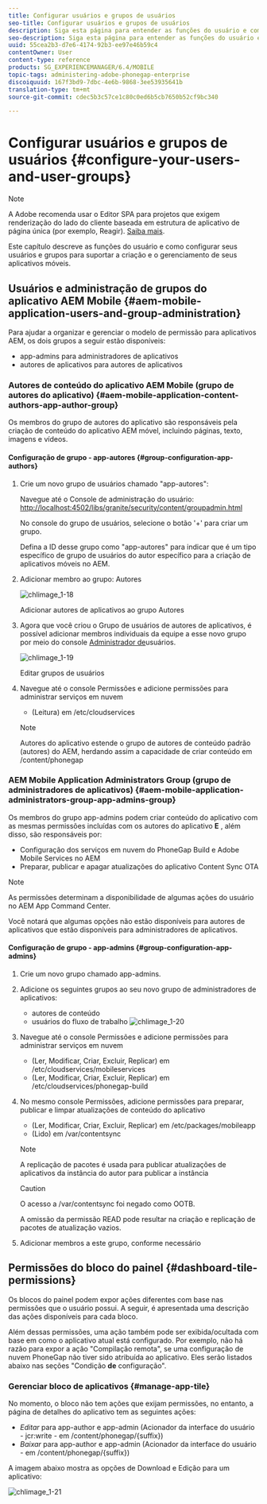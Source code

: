 ```yaml
---
title: Configurar usuários e grupos de usuários
seo-title: Configurar usuários e grupos de usuários
description: Siga esta página para entender as funções do usuário e como configurar seus usuários e grupos para suportar a criação e o gerenciamento de seus aplicativos móveis.
seo-description: Siga esta página para entender as funções do usuário e como configurar seus usuários e grupos para suportar a criação e o gerenciamento de seus aplicativos móveis.
uuid: 55cea2b3-d7e6-4174-92b3-ee97e46b59c4
contentOwner: User
content-type: reference
products: SG_EXPERIENCEMANAGER/6.4/MOBILE
topic-tags: administering-adobe-phonegap-enterprise
discoiquuid: 167f3bd9-7dbc-4e6b-9868-3ee53935641b
translation-type: tm+mt
source-git-commit: cdec5b3c57ce1c80c0ed6b5cb7650b52cf9bc340

---
```



# Configurar usuários e grupos de usuários {#configure-your-users-and-user-groups}

>[!NOTE]
>
>A Adobe recomenda usar o Editor SPA para projetos que exigem renderização do lado do cliente baseada em estrutura de aplicativo de página única (por exemplo, Reagir). [Saiba mais](/help/sites-developing/spa-overview.md).

Este capítulo descreve as funções do usuário e como configurar seus usuários e grupos para suportar a criação e o gerenciamento de seus aplicativos móveis.

## Usuários e administração de grupos do aplicativo AEM Mobile {#aem-mobile-application-users-and-group-administration}

Para ajudar a organizar e gerenciar o modelo de permissão para aplicativos AEM, os dois grupos a seguir estão disponíveis:

* app-admins para administradores de aplicativos
* autores de aplicativos para autores de aplicativos

### Autores de conteúdo do aplicativo AEM Mobile (grupo de autores do aplicativo) {#aem-mobile-application-content-authors-app-author-group}

Os membros do grupo de autores do aplicativo são responsáveis pela criação de conteúdo do aplicativo AEM móvel, incluindo páginas, texto, imagens e vídeos.

#### Configuração de grupo - app-autores {#group-configuration-app-authors}

1. Crie um novo grupo de usuários chamado &quot;app-autores&quot;:

   Navegue até o Console de administração do usuário: [http://localhost:4502/libs/granite/security/content/groupadmin.html](http://localhost:4502/libs/granite/security/content/groupadmin.html)

   No console do grupo de usuários, selecione o botão &#39;+&#39; para criar um grupo.

   Defina a ID desse grupo como &quot;app-autores&quot; para indicar que é um tipo específico de grupo de usuários do autor específico para a criação de aplicativos móveis no AEM.

1. Adicionar membro ao grupo: Autores

   ![chlimage_1-18](assets/chlimage_1-18.png)

   Adicionar autores de aplicativos ao grupo Autores

1. Agora que você criou o Grupo de usuários de autores de aplicativos, é possível adicionar membros individuais da equipe a esse novo grupo por meio do console [Administrador de](http://localhost:4502/libs/granite/security/content/useradmin.md)usuários.

   ![chlimage_1-19](assets/chlimage_1-19.png)

   Editar grupos de usuários

1. Navegue até o console [](http://localhost:4502/useradmin) Permissões e adicione permissões para administrar serviços em nuvem

   * (Leitura) em /etc/cloudservices
   >[!NOTE]
   >
   >Autores do aplicativo estende o grupo de autores de conteúdo padrão (autores) do AEM, herdando assim a capacidade de criar conteúdo em /content/phonegap

### AEM Mobile Application Administrators Group (grupo de administradores de aplicativos) {#aem-mobile-application-administrators-group-app-admins-group}

Os membros do grupo app-admins podem criar conteúdo do aplicativo com as mesmas permissões incluídas com os autores do aplicativo **E** , além disso, são responsáveis por:

* Configuração dos serviços em nuvem do PhoneGap Build e Adobe Mobile Services no AEM
* Preparar, publicar e apagar atualizações do aplicativo Content Sync OTA

>[!NOTE]
>
>As permissões determinam a disponibilidade de algumas ações do usuário no AEM App Command Center.
>
>Você notará que algumas opções não estão disponíveis para autores de aplicativos que estão disponíveis para administradores de aplicativos.

#### Configuração de grupo - app-admins {#group-configuration-app-admins}

1. Crie um novo grupo chamado app-admins.
1. Adicione os seguintes grupos ao seu novo grupo de administradores de aplicativos:

   * autores de conteúdo
   * usuários do fluxo de trabalho
   ![chlimage_1-20](assets/chlimage_1-20.png)

1. Navegue até o console [](http://localhost:4502/useradmin) Permissões e adicione permissões para administrar serviços em nuvem

   * (Ler, Modificar, Criar, Excluir, Replicar) em /etc/cloudservices/mobileservices
   * (Ler, Modificar, Criar, Excluir, Replicar) em /etc/cloudservices/phonegap-build

1. No mesmo console Permissões, adicione permissões para preparar, publicar e limpar atualizações de conteúdo do aplicativo

   * (Ler, Modificar, Criar, Excluir, Replicar) em /etc/packages/mobileapp
   * (Lido) em /var/contentsync
   >[!NOTE]
   >
   >A replicação de pacotes é usada para publicar atualizações de aplicativos da instância do autor para publicar a instância

   >[!CAUTION]
   >
   >O acesso a /var/contentsync foi negado como OOTB.
   >
   >A omissão da permissão READ pode resultar na criação e replicação de pacotes de atualização vazios.

1. Adicionar membros a este grupo, conforme necessário

## Permissões do bloco do painel {#dashboard-tile-permissions}

Os blocos do painel podem expor ações diferentes com base nas permissões que o usuário possui. A seguir, é apresentada uma descrição das ações disponíveis para cada bloco.

Além dessas permissões, uma ação também pode ser exibida/ocultada com base em como o aplicativo atual está configurado. Por exemplo, não há razão para expor a ação &quot;Compilação remota&quot;, se uma configuração de nuvem PhoneGap não tiver sido atribuída ao aplicativo. Eles serão listados abaixo nas seções &quot;Condição **de** configuração&quot;.

### Gerenciar bloco de aplicativos {#manage-app-tile}

No momento, o bloco não tem ações que exijam permissões, no entanto, a página de detalhes do aplicativo tem as seguintes ações:

* *Editar* para app-author e app-admin (Acionador da interface do usuário - jcr:write - em /content/phonegap/{suffix})
* *Baixar* para app-author e app-admin (Acionador da interface do usuário - em /content/phonegap/{suffix})

A imagem abaixo mostra as opções de Download e Edição para um aplicativo:

![chlimage_1-21](assets/chlimage_1-21.png)

